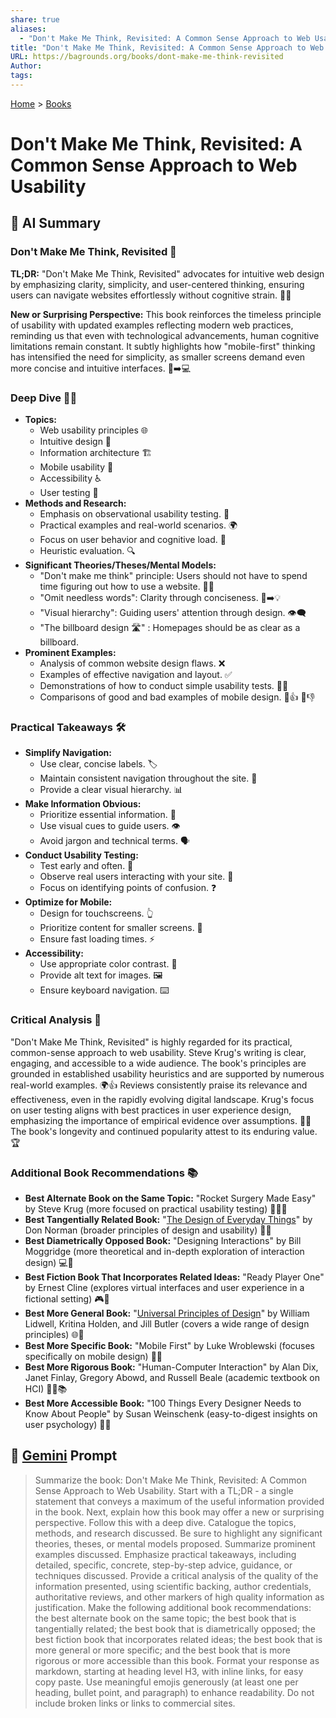 ```yaml
---
share: true
aliases:
  - "Don't Make Me Think, Revisited: A Common Sense Approach to Web Usability"
title: "Don't Make Me Think, Revisited: A Common Sense Approach to Web Usability"
URL: https://bagrounds.org/books/dont-make-me-think-revisited
Author: 
tags: 
---
```

[Home](../index.md) > [Books](./index.md)  
# Don't Make Me Think, Revisited: A Common Sense Approach to Web Usability  
  
## 🤖 AI Summary  
### Don't Make Me Think, Revisited 🤔  
  
**TL;DR:** "Don't Make Me Think, Revisited" advocates for intuitive web design by emphasizing clarity, simplicity, and user-centered thinking, ensuring users can navigate websites effortlessly without cognitive strain. 🧠✨  
  
**New or Surprising Perspective:** This book reinforces the timeless principle of usability with updated examples reflecting modern web practices, reminding us that even with technological advancements, human cognitive limitations remain constant. It subtly highlights how "mobile-first" thinking has intensified the need for simplicity, as smaller screens demand even more concise and intuitive interfaces. 📱➡️💻  
  
### Deep Dive 🏊‍♂️  
  
* **Topics:**  
    * Web usability principles 🌐  
    * Intuitive design 🎨  
    * Information architecture 🏗️  
    * Mobile usability 📱  
    * Accessibility ♿  
    * User testing 🧪  
* **Methods and Research:**  
    * Emphasis on observational usability testing. 👀  
    * Practical examples and real-world scenarios. 🌍  
    * Focus on user behavior and cognitive load. 🧠  
    * Heuristic evaluation. 🔍  
* **Significant Theories/Theses/Mental Models:**  
    * "Don't make me think" principle: Users should not have to spend time figuring out how to use a website. 🚫💭  
    * "Omit needless words": Clarity through conciseness. 📝➡️💡  
    * "Visual hierarchy": Guiding users' attention through design. 👁️‍🗨️  
    * "The billboard design 🛣️" : Homepages should be as clear as a billboard.  
* **Prominent Examples:**  
    * Analysis of common website design flaws. ❌  
    * Examples of effective navigation and layout. ✅  
    * Demonstrations of how to conduct simple usability tests. 🧑‍🔬  
    * Comparisons of good and bad examples of mobile design. 📱👍 📱👎  
  
### Practical Takeaways 🛠️  
  
* **Simplify Navigation:**  
    * Use clear, concise labels. 🏷️  
    * Maintain consistent navigation throughout the site. 🧭  
    * Provide a clear visual hierarchy. 📊  
* **Make Information Obvious:**  
    * Prioritize essential information. 🔑  
    * Use visual cues to guide users. 👁️  
    * Avoid jargon and technical terms. 🗣️  
* **Conduct Usability Testing:**  
    * Test early and often. 🧪  
    * Observe real users interacting with your site. 👀  
    * Focus on identifying points of confusion. ❓  
* **Optimize for Mobile:**  
    * Design for touchscreens. 👆  
    * Prioritize content for smaller screens. 📱  
    * Ensure fast loading times. ⚡  
* **Accessibility:**  
    * Use appropriate color contrast. 🌈  
    * Provide alt text for images. 🖼️  
    * Ensure keyboard navigation. ⌨️  
  
### Critical Analysis 🧐  
  
"Don't Make Me Think, Revisited" is highly regarded for its practical, common-sense approach to web usability. Steve Krug's writing is clear, engaging, and accessible to a wide audience. The book's principles are grounded in established usability heuristics and are supported by numerous real-world examples. 🌍👍 Reviews consistently praise its relevance and effectiveness, even in the rapidly evolving digital landscape. Krug's focus on user testing aligns with best practices in user experience design, emphasizing the importance of empirical evidence over assumptions. 🧪✅ The book's longevity and continued popularity attest to its enduring value. 🏆  
  
### Additional Book Recommendations 📚  
  
* **Best Alternate Book on the Same Topic:** "Rocket Surgery Made Easy" by Steve Krug (more focused on practical usability testing) 🚀🧑‍⚕️  
* **Best Tangentially Related Book:** "[The Design of Everyday Things](./the-design-of-everyday-things.md)" by Don Norman (broader principles of design and usability) 🚪💡  
* **Best Diametrically Opposed Book:** "Designing Interactions" by Bill Moggridge (more theoretical and in-depth exploration of interaction design) 💻🤔  
* **Best Fiction Book That Incorporates Related Ideas:** "Ready Player One" by Ernest Cline (explores virtual interfaces and user experience in a fictional setting) 🎮👾  
* **Best More General Book:** "[Universal Principles of Design](./universal-principles-of-design.md)" by William Lidwell, Kritina Holden, and Jill Butler (covers a wide range of design principles) 🌐📐  
* **Best More Specific Book:** "Mobile First" by Luke Wroblewski (focuses specifically on mobile design) 📱🥇  
* **Best More Rigorous Book:** "Human-Computer Interaction" by Alan Dix, Janet Finlay, Gregory Abowd, and Russell Beale (academic textbook on HCI) 🧑‍🏫📚  
* **Best More Accessible Book:** "100 Things Every Designer Needs to Know About People" by Susan Weinschenk (easy-to-digest insights on user psychology) 🧠😊  
  
## 💬 [Gemini](https://gemini.google.com) Prompt  
> Summarize the book: Don't Make Me Think, Revisited: A Common Sense Approach to Web Usability. Start with a TL;DR - a single statement that conveys a maximum of the useful information provided in the book. Next, explain how this book may offer a new or surprising perspective. Follow this with a deep dive. Catalogue the topics, methods, and research discussed. Be sure to highlight any significant theories, theses, or mental models proposed. Summarize prominent examples discussed. Emphasize practical takeaways, including detailed, specific, concrete, step-by-step advice, guidance, or techniques discussed. Provide a critical analysis of the quality of the information presented, using scientific backing, author credentials, authoritative reviews, and other markers of high quality information as justification. Make the following additional book recommendations: the best alternate book on the same topic; the best book that is tangentially related; the best book that is diametrically opposed; the best fiction book that incorporates related ideas; the best book that is more general or more specific; and the best book that is more rigorous or more accessible than this book. Format your response as markdown, starting at heading level H3, with inline links, for easy copy paste. Use meaningful emojis generously (at least one per heading, bullet point, and paragraph) to enhance readability. Do not include broken links or links to commercial sites.